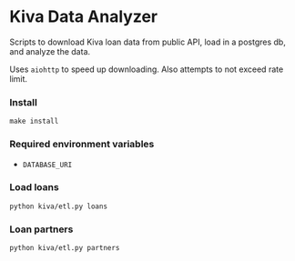 # Kiva Data Analyzer

Scripts to download Kiva loan data from public API, load in a postgres db,
and analyze the data.

Uses `aiohttp` to speed up downloading. Also attempts to not exceed rate
limit.

### Install

`make install`

### Required environment variables

-   `DATABASE_URI`

### Load loans

`python kiva/etl.py loans`

### Loan partners

`python kiva/etl.py partners`